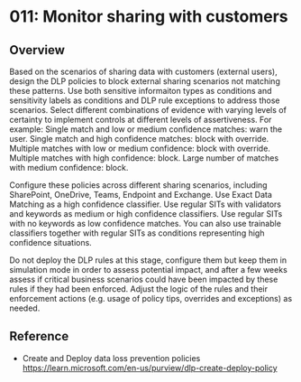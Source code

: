 # 011: Monitor sharing with customers

## Overview

Based on the scenarios of sharing data with customers (external users), design the DLP policies to block external sharing scenarios not matching these patterns. Use both sensitive informaiton types as conditions and sensitivity labels as conditions and DLP rule exceptions to address those scenarios. Select different combinations of evidence with varying levels of certainty to implement controls at different levels of assertiveness. For example:
Single match and low or medium confidence matches: warn the user.
Single match and high confidence matches: block with override.
Multiple matches with low or medium confidence: block with override.
Multiple matches with high confidence: block.
Large number of matches with medium confidence: block.

Configure these policies across different sharing scenarios, including SharePoint, OneDrive, Teams, Endpoint and Exchange. 
Use Exact Data Matching as a high confidence classifier. Use regular SITs with validators and keywords as medium or high confidence classifiers. Use regular SITs with no keywords as low confidence matches. You can also use trainable classifiers together with regular SITs as conditions representing high confidence situations. 

Do not deploy the DLP rules at this stage, configure them but keep them in simulation mode in order to assess potential impact, and after a few weeks assess if critical business scenarios could have been impacted by these rules if they had been enforced. Adjust the logic of the rules and their enforcement actions (e.g. usage of policy tips, overrides and exceptions) as needed. 

## Reference

* Create and Deploy data loss prevention policies https://learn.microsoft.com/en-us/purview/dlp-create-deploy-policy

